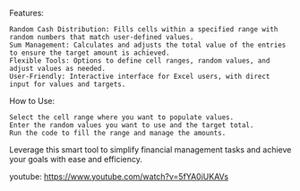 Features:

    Random Cash Distribution: Fills cells within a specified range with random numbers that match user-defined values.
    Sum Management: Calculates and adjusts the total value of the entries to ensure the target amount is achieved.
    Flexible Tools: Options to define cell ranges, random values, and adjust values as needed.
    User-Friendly: Interactive interface for Excel users, with direct input for values and targets.

How to Use:

    Select the cell range where you want to populate values.
    Enter the random values you want to use and the target total.
    Run the code to fill the range and manage the amounts.

Leverage this smart tool to simplify financial management tasks and achieve your goals with ease and efficiency.

youtube: 
        https://www.youtube.com/watch?v=5fYA0iUKAVs


